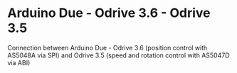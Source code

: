 # Arduino Due - Odrive 3.6 - Odrive 3.5

Connection between Arduino Due - Odrive 3.6 (position control with AS5048A via SPI) and Odrive 3.5 (speed and rotation control with AS5047D via ABI)
